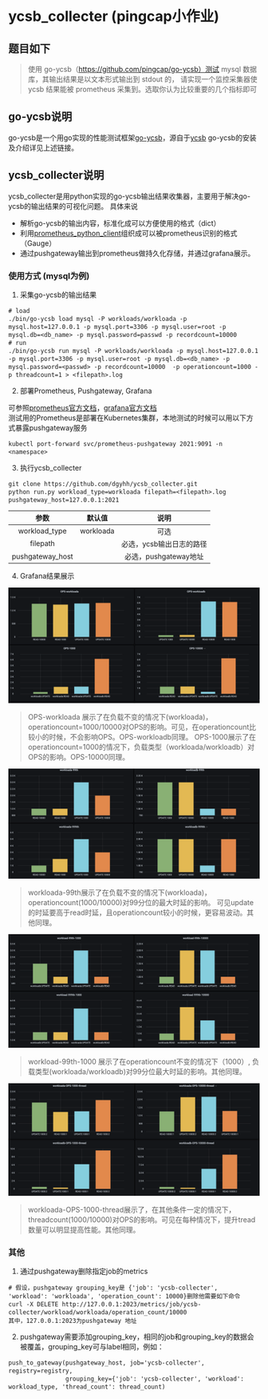# ycsb_collecter (pingcap小作业)
## 题目如下

> 使用 go-ycsb（https://github.com/pingcap/go-ycsb）测试 mysql 数据库，其输出结果是以文本形式输出到 stdout 的，
> 请实现一个监控采集器使 ycsb 结果能被 prometheus 采集到。选取你认为比较重要的几个指标即可


## go-ycsb说明
go-ycsb是一个用go实现的性能测试框架[go-ycsb](https://github.com/pingcap/go-ycsb)，源自于[ycsb](https://github.com/brianfrankcooper/YCSB)
go-ycsb的安装及介绍详见上述链接。

## ycsb_collecter说明
ycsb_collecter是用python实现的go-ycsb输出结果收集器，主要用于解决go-ycsb的输出结果的可视化问题。
具体来说
- 解析go-ycsb的输出内容，标准化成可以方便使用的格式（dict）
- 利用[prometheus_python_client](https://github.com/prometheus/client_python#counter)组织成可以被prometheus识别的格式（Gauge）
- 通过pushgateway输出到prometheus做持久化存储，并通过grafana展示。

### 使用方式 (mysql为例)
1. 采集go-ycsb的输出结果
```
# load
./bin/go-ycsb load mysql -P workloads/workloada -p mysql.host=127.0.0.1 -p mysql.port=3306 -p mysql.user=root -p mysql.db=<db_name> -p mysql.password=passwd -p recordcount=10000
# run
./bin/go-ycsb run mysql -P workloads/workloada -p mysql.host=127.0.0.1 -p mysql.port=3306 -p mysql.user=root -p mysql.db=<db_name> -p mysql.password=<passwd> -p recordcount=10000  -p operationcount=1000 -p threadcount=1 > <filepath>.log
```

2. 部署Prometheus, Pushgateway, Grafana

可参照[prometheus官方文档](https://github.com/prometheus/prometheus)，[grafana官方文档](https://github.com/grafana/grafana)  
测试用的Prometheus是部署在Kubernetes集群，本地测试的时候可以用以下方式暴露pushgateway服务
```
kubectl port-forward svc/prometheus-pushgateway 2021:9091 -n <namespace>
```

3. 执行ycsb_collecter
```
git clone https://github.com/dgyhh/ycsb_collecter.git
python run.py workload_type=workloada filepath=<filepath>.log pushgateway_host=127.0.0.1:2021
```

| 参数|默认值|说明|
|:----:|:----:|:---------:|
|workload_type| workloada|可选|
|filepath||必选，ycsb输出日志的路径|
|pushgateway_host||必选，pushgateway地址|

4. Grafana结果展示

![avatar](./pictures/OPS-workloada.png)
> OPS-workloada 展示了在负载不变的情况下(workloada)，operationcount=1000/10000对OPS的影响。可见，在operationcount比较小的时候，不会影响OPS。OPS-workloadb同理。
> OPS-1000展示了在operationcount=1000的情况下，负载类型（workloada/workloadb）对OPS的影响。OPS-10000同理。

![avatar](./pictures/workloada-99th.png)
> workloada-99th展示了在负载不变的情况下(workloada)，operationcount(1000/10000)对99分位的最大时延的影响。
> 可见update的时延要高于read时延，且operationcount较小的时候，更容易波动。其他同理。

![avatar](./pictures/workload-99th-1000.png)
>workload-99th-1000 展示了在operationcount不变的情况下（1000）, 负载类型(workloada/workloadb)对99分位最大时延的影响。其他同理。

![avatar](./pictures/workloada-OPS-1000-thread.png)
> workloada-OPS-1000-thread展示了，在其他条件一定的情况下，threadcount(1000/10000)对OPS的影响。可见在每种情况下，提升tread数量可以明显提高性能。其他同理。

### 其他
1. 通过pushgateway删除指定job的metrics
```
# 假设，pushgateway grouping_key是 {'job': 'ycsb-collecter', 'workload': 'workloada', 'operation_count': 10000}删除他需要如下命令
curl -X DELETE http://127.0.0.1:2023/metrics/job/ycsb-collecter/workload/workloada/operation_count/10000
其中，127.0.0.1:2023为pushgateway 地址
```

2. pushgateway需要添加grouping_key，相同的job和grouping_key的数据会被覆盖，grouping_key可与label相同，例如：
```
push_to_gateway(pushgateway_host, job='ycsb-collecter', registry=registry,
                grouping_key={'job': 'ycsb-collecter', 'workload': workload_type, 'thread_count': thread_count)
```